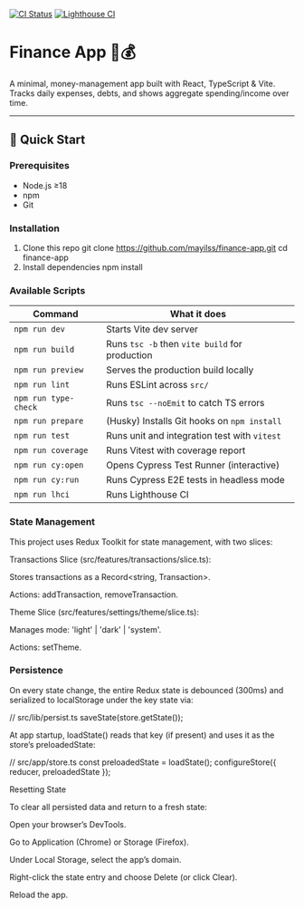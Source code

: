 [![CI Status](https://github.com/mayilss/finance-app/actions/workflows/ci.yml/badge.svg)](https://github.com/mayilss/finance-app/actions/workflows/ci.yml)
[![Lighthouse CI](https://github.com/mayilss/finance-app/actions/workflows/lighthouse.yml/badge.svg)](https://github.com/mayilss/finance-app/actions/workflows/lighthouse.yml)

# Finance App 🔢💰

A minimal, money-management app built with React, TypeScript & Vite.  
Tracks daily expenses, debts, and shows aggregate spending/income over time.

---

## 🚀 Quick Start

### Prerequisites

- Node.js ≥18
- npm
- Git

### Installation

1. Clone this repo
   git clone https://github.com/mayilss/finance-app.git
   cd finance-app
2. Install dependencies
   npm install

### Available Scripts

| Command              | What it does                                   |
| -------------------- | ---------------------------------------------- |
| `npm run dev`        | Starts Vite dev server                         |
| `npm run build`      | Runs `tsc -b` then `vite build` for production |
| `npm run preview`    | Serves the production build locally            |
| `npm run lint`       | Runs ESLint across `src/`                      |
| `npm run type-check` | Runs `tsc --noEmit` to catch TS errors         |
| `npm run prepare`    | (Husky) Installs Git hooks on `npm install`    |
| `npm run test`       | Runs unit and integration test with `vitest`   |
| `npm run coverage`   | Runs Vitest with coverage report               |
| `npm run cy:open`    | Opens Cypress Test Runner (interactive)        |
| `npm run cy:run`     | Runs Cypress E2E tests in headless mode        |
| `npm run lhci`       | Runs Lighthouse CI                             |

### State Management

This project uses Redux Toolkit for state management, with two slices:

Transactions Slice (src/features/transactions/slice.ts):

Stores transactions as a Record<string, Transaction>.

Actions: addTransaction, removeTransaction.

Theme Slice (src/features/settings/theme/slice.ts):

Manages mode: 'light' | 'dark' | 'system'.

Actions: setTheme.

### Persistence

On every state change, the entire Redux state is debounced (300ms) and serialized to localStorage under the key state via:

// src/lib/persist.ts
saveState(store.getState());

At app startup, loadState() reads that key (if present) and uses it as the store’s preloadedState:

// src/app/store.ts
const preloadedState = loadState();
configureStore({ reducer, preloadedState });

Resetting State

To clear all persisted data and return to a fresh state:

Open your browser’s DevTools.

Go to Application (Chrome) or Storage (Firefox).

Under Local Storage, select the app’s domain.

Right-click the state entry and choose Delete (or click Clear).

Reload the app.

